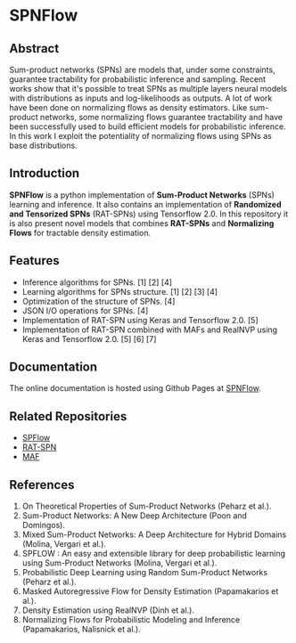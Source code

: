 # SPNFlow

## Abstract
Sum-product networks (SPNs) are models that, under some constraints, guarantee tractability for probabilistic inference and sampling.
Recent works show that it's possible to treat SPNs as multiple layers neural models with distributions as inputs and log-likelihoods as outputs.
A lot of work have been done on normalizing flows as density estimators.
Like sum-product networks, some normalizing flows guarantee tractability and have been successfully used to build efficient models for probabilistic inference.
In this work I exploit the potentiality of normalizing flows using SPNs as base distributions.

## Introduction
**SPNFlow** is a python implementation of **Sum-Product Networks** (SPNs) learning and inference.
It also contains an implementation of **Randomized and Tensorized SPNs** (RAT-SPNs) using Tensorflow 2.0.
In this repository it is also present novel models that combines **RAT-SPNs** and **Normalizing Flows** for tractable density estimation.

## Features
- Inference algorithms for SPNs. [1] [2] [4]
- Learning algorithms for SPNs structure. [1] [2] [3] [4]
- Optimization of the structure of SPNs. [4]
- JSON I/O operations for SPNs. [4]
- Implementation of RAT-SPN using Keras and Tensorflow 2.0. [5]
- Implementation of RAT-SPN combined with MAFs and RealNVP using Keras and Tensorflow 2.0. [5] [6] [7]

## Documentation
The online documentation is hosted using Github Pages at [SPNFlow](https://loreloc.github.io/spnflow/).

## Related Repositories
- [SPFlow](https://github.com/SPFlow/SPFlow)
- [RAT-SPN](https://github.com/cambridge-mlg/RAT-SPN)
- [MAF](https://github.com/gpapamak/maf)

## References
1. On Theoretical Properties of Sum-Product Networks (Peharz et al.).
2. Sum-Product Networks: A New Deep Architecture (Poon and Domingos).
3. Mixed Sum-Product Networks: A Deep Architecture for Hybrid Domains (Molina, Vergari et al.).
4. SPFLOW : An easy and extensible library for deep probabilistic learning using Sum-Product Networks (Molina, Vergari et al.).
5. Probabilistic Deep Learning using Random Sum-Product Networks (Peharz et al.).
6. Masked Autoregressive Flow for Density Estimation (Papamakarios et al.).
7. Density Estimation using RealNVP (Dinh et al.).
8. Normalizing Flows for Probabilistic Modeling and Inference (Papamakarios, Nalisnick et al.).
